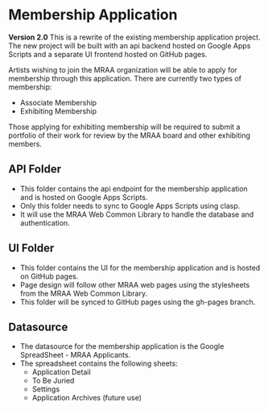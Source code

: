 # Membership Application
**Version 2.0**
This is a rewrite of the existing membership application project. The new project will be built with an api backend hosted on Google Apps Scripts and a separate UI frontend hosted on GitHub pages.

Artists wishing to join the MRAA organization will be able to apply for membership through this application. There are currently two types of membership:
- Associate Membership
- Exhibiting Membership

Those applying for exhibiting membership will be required to submit a portfolio of their work for review by the MRAA board and other exhibiting members.

## API Folder
- This folder contains the api endpoint for the membership application and is hosted on Google Apps Scripts.
- Only this folder needs to sync to Google Apps Scripts using clasp.
- It will use the MRAA Web Common Library to handle the database and authentication.

## UI Folder
- This folder contains the UI for the membership application and is hosted on GitHub pages.
- Page design will follow other MRAA web pages using the stylesheets from the MRAA Web Common Library.
- This folder will be synced to GitHub pages using the gh-pages branch.

## Datasource
- The datasource for the membership application is the Google SpreadSheet - MRAA Applicants.
- The spreadsheet contains the following sheets:
  - Application Detail
  - To Be Juried
  - Settings
  - Application Archives (future use)
